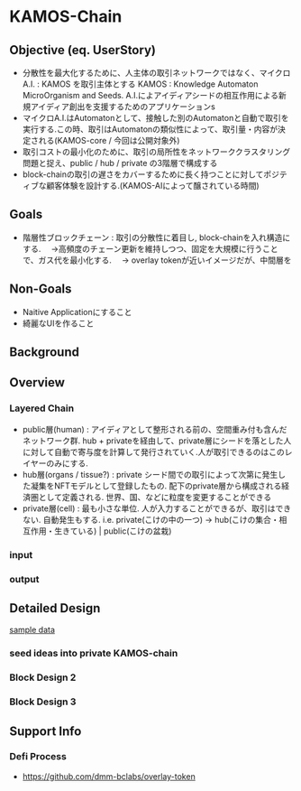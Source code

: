# KAMOS-Chain
## Objective (eq. UserStory)  
- 分散性を最大化するために、人主体の取引ネットワークではなく、マイクロA.I. : KAMOS を取引主体とする
KAMOS : Knowledge Automaton MicroOrganism and Seeds. 
A.I.によアイディアシードの相互作用による新規アイディア創出を支援するためのアプリケーションs
- マイクロA.I.はAutomatonとして、接触した別のAutomatonと自動で取引を実行する.この時、取引はAutomatonの類似性によって、取引量・内容が決定される(KAMOS-core / 今回は公開対象外)
- 取引コストの最小化のために、取引の局所性をネットワーククラスタリング問題と捉え、public / hub / private の3階層で構成する
- block-chainの取引の遅さをカバーするために長く持つことに対してポジティブな顧客体験を設計する.(KAMOS-AIによって醸されている時間)

## Goals
- 階層性ブロックチェーン : 取引の分散性に着目し, block-chainを入れ構造にする.
　→高頻度のチェーン更新を維持しつつ、固定を大規模に行うことで、ガス代を最小化する. 
　→ overlay tokenが近いイメージだが、中間層を

## Non-Goals
- Naitive Applicationにすること
- 綺麗なUIを作ること

## Background  


## Overview
### Layered Chain 
- public層(human) : アイディアとして整形される前の、空間重み付も含んだネットワーク群. hub + privateを経由して、private層にシードを落とした人に対して自動で寄与度を計算して発行されていく.人が取引できるのはこのレイヤーのみにする.
- hub層(organs / tissue?) : private シード間での取引によって次第に発生した凝集をNFTモデルとして登録したもの. 配下のprivate層から構成される経済圏として定義される. 世界、国、などに粒度を変更することができる
- private層(cell) : 最も小さな単位. 人が入力することができるが、取引はできない. 自動発生もする.
i.e. private(こけの中の一つ) → hub(こけの集合・相互作用・生きている) |  public(こけの盆栽)


### input


### output


## Detailed Design
[sample data]()
### seed ideas into private KAMOS-chain

### **Block Design 2**

### **Block Design 3**





## Support Info
### Defi Process
- https://github.com/dmm-bclabs/overlay-token
